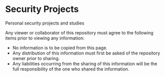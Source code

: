 # Security Projects
Personal security projects and studies


Any viewer or collaborator of this repository must agree to the following items prior to viewing any information:
* No information is to be copied from this page. 
* Any distribution of this information must first be asked of the repository owner prior to sharing. 
* Any liabilities occurring from the sharing of this information will be the full responsibility of the one who shared the information.
